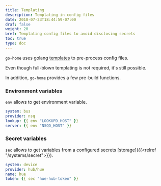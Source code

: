 ```yaml
---
title: Templating
description: Templating in config files
date: 2018-07-23T18:44:59-07:00
draf: false
weight: 20
bref: Templating config files to avoid disclosing secrets
toc: true
type: doc
---
```


`go-home` uses golang [templates](https://golang.org/pkg/text/template/) to pre-process config files. 

Even though full-blown templating is not required, it's still possible. 

In addition, `go-home` provides a few pre-build functions. 

### Environment variables

`env` allows to get environment variable.

```yaml
system: bus
provider: nsq
lookup: {{ env "LOOKUPD_HOST" }}
server: {{ env "NSQD_HOST" }}
```

### Secret variables

`sec` allows to get variables from a configured secrets [storage]({{<relref "/systems/secret">}}).

```yaml
system: device
provider: hub/hue
name: hue
token: {{ sec "hue-hub-token" }} 
```